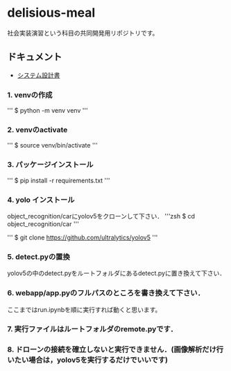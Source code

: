 # delisious-meal

社会実装演習という科目の共同開発用リポジトリです。

## ドキュメント

- [システム設計書](./docs/%E3%83%81%E3%83%BC%E3%83%A06_%E3%82%B7%E3%82%B9%E3%83%86%E3%83%A0%E8%A8%AD%E8%A8%88%E6%9B%B8.md)


### 1. venvの作成
'''
$ python -m venv venv
'''

### 2. venvのactivate
'''
$ source venv/bin/activate
'''

### 3. パッケージインストール
'''
$ pip install -r requirements.txt 
'''

### 4. yolo インストール
object_recognition/carにyolov5をクローンして下さい．
'''zsh
$ cd object_recognition/car
'''


'''
$ git clone https://github.com/ultralytics/yolov5
'''

### 5. detect.pyの置換
yolov5の中のdetect.pyをルートフォルダにあるdetect.pyに置き換えて下さい．

### 6. webapp/app.pyのフルパスのところを書き換えて下さい．

ここまではrun.ipynbを順に実行すれば動くと思います。

### 7. 実行ファイルはルートフォルダのremote.pyです．

### 8. ドローンの接続を確立しないと実行できません．(画像解析だけ行いたい場合は，yolov5を実行するだけでいいです)
